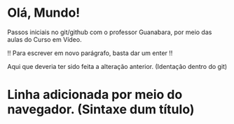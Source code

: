 # Olá, Mundo!
 Passos iniciais no git/github com o professor Guanabara, por meio das aulas do Curso em Vídeo.
 
 !! Para escrever em novo parágrafo, basta dar um enter !!
 
 Aqui que deveria ter sido feita a alteração anterior. (Identação dentro do git)
# Linha adicionada por meio do navegador. (Sintaxe dum título)
